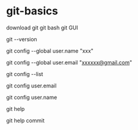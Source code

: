 # git-basics

download git
             git bash
             git GUI
            
git --version

git config --global user.name "xxx"

git config --global user.email "xxxxxx@gmail.com"

git config --list

git config user.email

git config user.name

git help

git help commit



